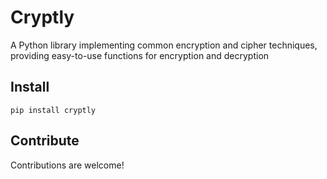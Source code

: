 # Cryptly

A Python library implementing common encryption and cipher techniques, providing easy-to-use functions for encryption and decryption

## Install

`pip install cryptly
`

## Contribute

Contributions are welcome!
